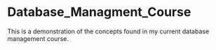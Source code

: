 # Database_Managment_Course
This is a demonstration of the concepts found in my current database management course.
